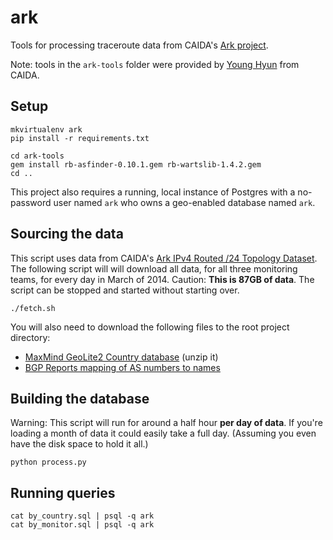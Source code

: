 # ark

Tools for processing traceroute data from CAIDA's [Ark project](http://www.caida.org/projects/ark/).

Note: tools in the `ark-tools` folder were provided by [Young Hyun](http://www.caida.org/~youngh/) from CAIDA.

## Setup

```
mkvirtualenv ark
pip install -r requirements.txt

cd ark-tools
gem install rb-asfinder-0.10.1.gem rb-wartslib-1.4.2.gem
cd ..   
```

This project also requires a running, local instance of Postgres with a no-password user named `ark` who owns a geo-enabled database named `ark`.

## Sourcing the data

This script uses data from CAIDA's [Ark IPv4 Routed /24 Topology Dataset](http://www.caida.org/data/active/ipv4_routed_24_topology_dataset.xml). The following script will will download all data, for all three monitoring teams, for every day in March of 2014. Caution: **This is 87GB of data**. The script can be stopped and started without starting over.

```
./fetch.sh
```

You will also need to download the following files to the root project directory:

* [MaxMind GeoLite2 Country database](http://geolite.maxmind.com/download/geoip/database/GeoLite2-City.mmdb.gz) (unzip it)
* [BGP Reports mapping of AS numbers to names](http://bgp.potaroo.net/as6447/asnames.txt)

## Building the database

Warning: This script will run for around a half hour **per day of data**. If you're loading a month of data it could easily take a full day. (Assuming you even have the disk space to hold it all.)

```
python process.py
```

## Running queries

```
cat by_country.sql | psql -q ark
cat by_monitor.sql | psql -q ark
```
